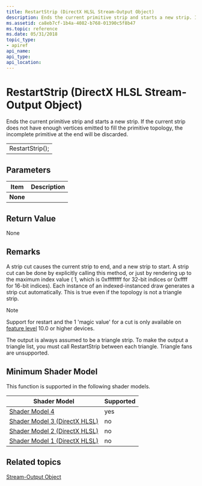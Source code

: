 ```yaml
---
title: RestartStrip (DirectX HLSL Stream-Output Object)
description: Ends the current primitive strip and starts a new strip. If the current strip does not have enough vertices emitted to fill the primitive topology, the incomplete primitive at the end will be discarded.
ms.assetid: ca8eb7cf-1b4a-4082-b768-01390c5f8b47
ms.topic: reference
ms.date: 05/31/2018
topic_type: 
- apiref
api_name: 
api_type: 
api_location: 
---
```


# RestartStrip (DirectX HLSL Stream-Output Object)

Ends the current primitive strip and starts a new strip. If the current strip does not have enough vertices emitted to fill the primitive topology, the incomplete primitive at the end will be discarded.



|                 |
|-----------------|
| RestartStrip(); |



 

## Parameters



| Item                                                                                     | Description |
|------------------------------------------------------------------------------------------|-------------|
| <span id="None"></span><span id="none"></span><span id="NONE"></span>**None**<br/> |             |



 

## Return Value

None

## Remarks

A strip cut causes the current strip to end, and a new strip to start. A strip cut can be done by explicitly calling this method, or just by rendering up to the maximum index value ( 1, which is 0xffffffff for 32-bit indices or 0xffff for 16-bit indices). Each instance of an indexed-instanced draw generates a strip cut automatically. This is true even if the topology is not a triangle strip.

> [!Note]  
> Support for restart and the  1 'magic value' for a cut is only available on [feature level](/windows/desktop/direct3d11/overviews-direct3d-11-devices-downlevel-intro) 10.0 or higher devices.

 

The output is always assumed to be a triangle strip. To make the output a triangle list, you must call RestartStrip between each triangle. Triangle fans are unsupported.

## Minimum Shader Model

This function is supported in the following shader models.



| Shader Model                                              | Supported |
|-----------------------------------------------------------|-----------|
| [Shader Model 4](dx-graphics-hlsl-sm4.md)                | yes       |
| [Shader Model 3 (DirectX HLSL)](dx-graphics-hlsl-sm3.md) | no        |
| [Shader Model 2 (DirectX HLSL)](dx-graphics-hlsl-sm2.md) | no        |
| [Shader Model 1 (DirectX HLSL)](dx-graphics-hlsl-sm1.md) | no        |



 

## Related topics

<dl> <dt>

[Stream-Output Object](dx-graphics-hlsl-so-type.md)
</dt> </dl>

 

